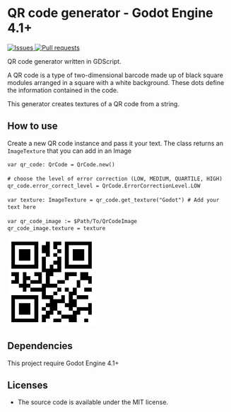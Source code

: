 # QR code generator - Godot Engine 4.1+

<p>
    <a href="https://github.com/Greaby/godot-qrcode-generator/issues">
      <img alt="Issues" src="https://img.shields.io/github/issues/greaby/godot-qrcode-generator?color=D94D4C" />
    </a>
    <a href="https://github.com/Greaby/godot-qrcode-generator/pulls">
      <img alt="Pull requests" src="https://img.shields.io/github/issues-pr/greaby/godot-qrcode-generator?color=ECA539" />
    </a>
</p>

QR code generator written in GDScript.

A QR code is a type of two-dimensional barcode made up of black square modules arranged in a square with a white background. These dots define the information contained in the code.

This generator creates textures of a QR code from a string.

## How to use

Create a new QR code instance and pass it your text.
The class returns an `ImageTexture` that you can add in an Image

```gdscript
var qr_code: QrCode = QrCode.new()

# choose the level of error correction (LOW, MEDIUM, QUARTILE, HIGH)
qr_code.error_correct_level = QrCode.ErrorCorrectionLevel.LOW

var texture: ImageTexture = qr_code.get_texture("Godot") # Add your text here

var qr_code_image := $Path/To/QrCodeImage
qr_code_image.texture = texture
```

![Godot QR code](icon.png)

## Dependencies

This project require Godot Engine 4.1+

## Licenses

- The source code is available under the MIT license.
